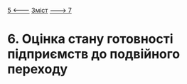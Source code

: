 [5 <---](5.md) [Зміст](README.md) [---> 7](7.md) 

# 6. Оцінка стану готовності підприємств до подвійного переходу